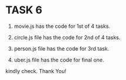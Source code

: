 # TASK 6

1. movie.js has the code for 1st of 4 tasks.
  
2. circle.js file has the code for 2nd of 4 tasks.
   
3. person.js file has the code for 3rd task.
   
4. uber.js file has the code for final one.


kindly check.  Thank You!



 
 
